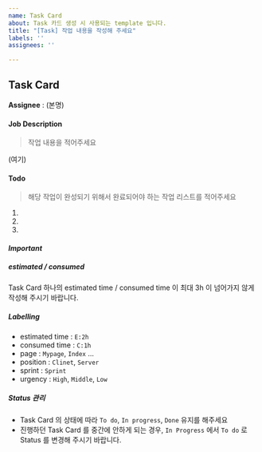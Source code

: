 ```yaml
---
name: Task Card
about: Task 카드 생성 시 사용되는 template 입니다.
title: "[Task] 작업 내용을 작성해 주세요"
labels: ''
assignees: ''

---
```


## Task Card 

**Assignee** : (본명)

#### Job Description
>  작업 내용을 적어주세요

(여기)

#### Todo 
>  해당 작업이 완성되기 위해서 완료되어야 하는 작업 리스트를 적어주세요 

1. 
2. 
3.  

#### *Important*

##### estimated / consumed 

Task Card 하나의 estimated time / consumed time 이 최대 3h 이 넘어가지 않게 작성해 주시기 바랍니다. 

##### Labelling

- estimated time :  `E:2h` 
- consumed time :  `C:1h`  
- page : `Mypage`, `Index` ...
- position : `Clinet`, `Server` 
- sprint : `Sprint`
- urgency : `High`, `Middle`, `Low`

##### Status 관리

- Task Card 의 상태에 따라  `To do`,  `In progress`, `Done` 유지를 해주세요
- 진행하던 Task Card 를 중간에 안하게 되는 경우, `In Progress` 에서 `To do` 로 Status 를 변경해 주시기 바랍니다.
